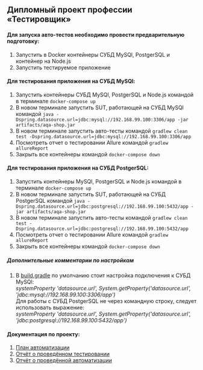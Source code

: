 ## Дипломный проект профессии «Тестировщик» ##

#### Для запуска авто-тестов необходимо провести предварительную подготовку: ####
1. Запустить в Docker контейнеры СУБД MySQl, PostgerSQL и контейнер на Node.js
1. Запустить тестируемое приложение

#### Для тестирования приложения на СУБД MySQl: ####
1. Запустить контейнеры СУБД MySQl, PostgerSQL и Node.js командой в терминале `docker-compose up`
1. В новом терминале запустить SUT, работающей на СУБД MySQl командой `java -Dspring.datasource.url=jdbc:mysql://192.168.99.100:3306/app -jar artifacts/aqa-shop.jar` 
1. В новом терминале запустить авто-тесты командой `gradlew clean test -Dspring.datasource.url=jdbc:mysql://192.168.99.100:3306/app`
1. Посмотреть отчет о тестировании Allure командой `gradlew allureReport`
1. Закрыть все контейнеры командой `docker-compose down`

#### Для тестирования приложения на СУБД PostgerSQL: ####
1. Запустить контейнеры MySQl, PostgerSQL и Node.js командой в терминале `docker-compose up`
1. В новом терминале запустить SUT, работающей на СУБД PostgerSQL командой `java -Dspring.datasource.url=jdbc:postgresql://192.168.99.100:5432/app -jar artifacts/aqa-shop.jar `
1. В новом терминале запустить авто-тесты командой `gradlew clean test -Dspring.datasource.url=jdbc:postgresql://192.168.99.100:5432/app`
1. Посмотреть отчет о тестировании Allure командой `gradlew allureReport`
1. Закрыть все контейнеры командой `docker-compose down`

##### Дополнительные комментарии по настройкам #####
1. В [build.gradle](https://github.com/Flayka/Diploma/blob/master/build.gradle) по умолчанию стоит настройка подключения к СУБД MySQl:  
*systemProperty 'datasource.url', System.getProperty('datasource.url', 'jdbc:mysql://192.168.99.100:3306/app')*  
Для работы с СУБД PostgerSQL не через командную строку, следует использовать выражение:  
*systemProperty 'datasource.url', System.getProperty('datasource.url', 'jdbc:postgresql://192.168.99.100:5432/app')*

#### Документация по проекту: ####
1. [План автоматизации](https://github.com/Flayka/Diploma/blob/master/Documentation/Plan.md)
1. [Отчёт о проведённом тестировании](https://github.com/Flayka/Diploma/blob/master/Documentation/Report.md)
1. [Отчёт о проведённой автоматизации](https://github.com/Flayka/Diploma/blob/master/Documentation/Summary.md)